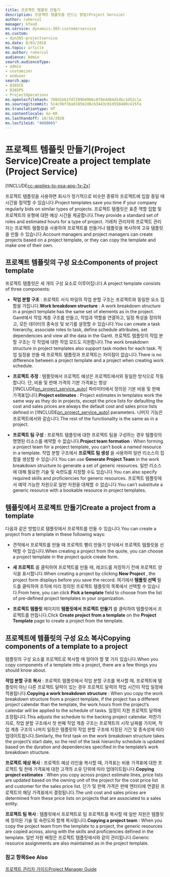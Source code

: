 ```yaml
---
title: 프로젝트 템플릿 만들기
description: 프로젝트 템플릿을 만드는 방법(Project Service)
author: ruhercul
manager: kfend
ms.service: dynamics-365-customerservice
ms.custom:
- dyn365-projectservice
ms.date: 8/03/2018
ms.topic: article
ms.author: ruhercul
audience: Admin
search.audienceType:
- admin
- customizer
- enduser
search.app:
- D365CE
- D365PS
- ProjectOperations
ms.openlocfilehash: 700d1bb1fd7299b49b6c6f8e4d84d14bc1d52c1a
ms.sourcegitcommit: 5c4c9bf3ba018562d6cb3443c01d550489c415fa
ms.translationtype: HT
ms.contentlocale: ko-KR
ms.lasthandoff: 10/16/2020
ms.locfileid: "4080065"
---
```

# <a name="create-a-project-template-project-service"></a><span data-ttu-id="72119-103">프로젝트 템플릿 만들기(Project Service)</span><span class="sxs-lookup"><span data-stu-id="72119-103">Create a project template (Project Service)</span></span>

[!INCLUDE[cc-applies-to-psa-app-1x-2x](../includes/cc-applies-to-psa-app-1x-2x.md)]

<span data-ttu-id="72119-104">프로젝트 템플릿을 사용하면 회사가 정기적으로 비슷한 종류의 프로젝트에 입찰 중일 때 시간을 절약할 수 있습니다.</span><span class="sxs-lookup"><span data-stu-id="72119-104">Project templates save you time if your company regularly bids on similar types of projects.</span></span> <span data-ttu-id="72119-105">프로젝트 템플릿은 표준 역할 집합 및 프로젝트의 유형에 대한 예상 시간을 제공합니다.</span><span class="sxs-lookup"><span data-stu-id="72119-105">They provide a standard set of roles and estimated hours for a type of project.</span></span> <span data-ttu-id="72119-106">거래처 관리자와 프로젝트 관리자는 프로젝트 템플릿을 사용하여 프로젝트를 만들거나 템플릿을 복사하여 고유 템플릿을 만들 수 있습니다.</span><span class="sxs-lookup"><span data-stu-id="72119-106">Account managers and project managers can create projects based on a project template, or they can copy the template and make one of their own.</span></span>  
  
## <a name="components-of-project-template"></a><span data-ttu-id="72119-107">프로젝트 템플릿의 구성 요소</span><span class="sxs-lookup"><span data-stu-id="72119-107">Components of project template</span></span>
 <span data-ttu-id="72119-108">프로젝트 템플릿은 세 개의 구성 요소로 이루어집니다.</span><span class="sxs-lookup"><span data-stu-id="72119-108">A project template consists of three components:</span></span>  
  
- <span data-ttu-id="72119-109">**작업 분할 구조** : 프로젝트 서식 파일의 작업 분할 구조는 프로젝트와 동일한 요소 집합을 가집니다.</span><span class="sxs-lookup"><span data-stu-id="72119-109">**Work breakdown structure** : A work breakdown structure in a project template has the same set of elements as in the project.</span></span> <span data-ttu-id="72119-110">Gantt에서 작업 계층 구조를 만들고, 작업과 역할을 연결하고, 일정 특성을 정의하고, 모든 데이터의 종속성 및 보기를 설정할 수 있습니다.</span><span class="sxs-lookup"><span data-stu-id="72119-110">You can create a task hierarchy, associate roles to task, define schedule attributes, set dependencies and view all the data in the Gantt.</span></span> <span data-ttu-id="72119-111">프로젝트 템플릿의 작업 분할 구조는 각 작업에 대한 작업 모드도 지원합니다.</span><span class="sxs-lookup"><span data-stu-id="72119-111">The work breakdown structure in project templates also support task modes for each task.</span></span> <span data-ttu-id="72119-112">작업 일정을 만들 때 프로젝트 템플릿과 프로젝트는 차이점이 없습니다.</span><span class="sxs-lookup"><span data-stu-id="72119-112">There is no difference between a project template and a project when creating work schedule.</span></span>  
  
- <span data-ttu-id="72119-113">**프로젝트 추정** : 템플릿에서 프로젝트 예상은 프로젝트에서와 동일한 방식으로 작동합니다. 단, 비용 및 판매 가격의 기본 가격표는 항상 [!INCLUDE[pn_project_service_auto](../includes/pn-project-service-auto.md)] 파라미터에서 정의된 기본 비용 및 판매 가격표입니다.</span><span class="sxs-lookup"><span data-stu-id="72119-113">**Project estimates** : Project estimates in templates work the same way as they do in projects, except the price lists for defaulting the cost and sales prices are always the default cost and sales price lists defined in [!INCLUDE[pn_project_service_auto](../includes/pn-project-service-auto.md)] parameters.</span></span> <span data-ttu-id="72119-114">나머지 기능은 프로젝트에서와 같습니다.</span><span class="sxs-lookup"><span data-stu-id="72119-114">The rest of the functionality is the same as in a project.</span></span>  
  
- <span data-ttu-id="72119-115">**프로젝트 팀 구성** : 프로젝트 템플릿에 대한 프로젝트 팀을 구성하는 경우 템플릿의 명명된 리소스를 예약할 수 없습니다.</span><span class="sxs-lookup"><span data-stu-id="72119-115">**Project team formation** : When forming a project team for a project template, you can’t book a named resource in a template.</span></span> <span data-ttu-id="72119-116">작업 분할 구조에서 **프로젝트 팀 생성** 을 사용하여 일반 리소스의 집합을 생성할 수 있습니다.</span><span class="sxs-lookup"><span data-stu-id="72119-116">You can use **Generate Project Team** in the work breakdown structure to generate a set of generic resources.</span></span> <span data-ttu-id="72119-117">일반 리소스에 대해 필요한 기술 및 숙련도를 지정할 수도 있습니다.</span><span class="sxs-lookup"><span data-stu-id="72119-117">You can also specify required skills and proficiencies for generic resources.</span></span> <span data-ttu-id="72119-118">프로젝트 템플릿에서 예약 가능한 자원으로 일반 자원을 대체할 수 없습니다.</span><span class="sxs-lookup"><span data-stu-id="72119-118">You can’t substitute a generic resource with a bookable resource in project templates.</span></span>  
  
## <a name="create-a-project-from-a-template"></a><span data-ttu-id="72119-119">템플릿에서 프로젝트 만들기</span><span class="sxs-lookup"><span data-stu-id="72119-119">Create a project from a template</span></span>  
 <span data-ttu-id="72119-120">다음과 같은 방법으로 템플릿에서 프로젝트를 만들 수 있습니다.</span><span class="sxs-lookup"><span data-stu-id="72119-120">You can create a project from a template in these following ways:</span></span>  
  
-   <span data-ttu-id="72119-121">견적에서 프로젝트를 만들 때 프로젝트 빨리 만들기 양식에서 프로젝트 템플릿을 선택할 수 있습니다.</span><span class="sxs-lookup"><span data-stu-id="72119-121">When creating a project from the quote, you can choose a project template in the project quick create form.</span></span>  
  
-   <span data-ttu-id="72119-122">**새 프로젝트** 를 클릭하여 프로젝트를 만들 때, 레코드를 저장하기 전에 프로젝트 양식을 표시합니다.</span><span class="sxs-lookup"><span data-stu-id="72119-122">When creating a project by clicking **New Project** , the project form displays before you save the record.</span></span> <span data-ttu-id="72119-123">여기에서 **템플릿 선택** 필드를 클릭하여 조직에 미리 정의된 프로젝트 템플릿의 목록에서 선택할 수 있습니다.</span><span class="sxs-lookup"><span data-stu-id="72119-123">From here, you can click **Pick a template** field to choose from the list of pre-defined project templates in your organization.</span></span>  
  
-   <span data-ttu-id="72119-124">**프로젝트 템플릿** 페이지의 **템플릿에서 프로젝트 만들기** 를 클릭하여 템플릿에서 프로젝트를 만듭니다.</span><span class="sxs-lookup"><span data-stu-id="72119-124">Click **Create project from a template** on the **Project Template** page to create a project from the template.</span></span>  
  
## <a name="copying-components-of-a-template-to-a-project"></a><span data-ttu-id="72119-125">프로젝트에 템플릿의 구성 요소 복사</span><span class="sxs-lookup"><span data-stu-id="72119-125">Copying components of a template to a project</span></span>  
 <span data-ttu-id="72119-126">템플릿의 구성 요소를 프로젝트로 복사할 때 알아야 할 몇 가지 있습니다.</span><span class="sxs-lookup"><span data-stu-id="72119-126">When you copy components of a template into a project, there are a few things you should know about.</span></span>  
  
 <span data-ttu-id="72119-127">**작업 분할 구조 복사** : 프로젝트 템플릿에서 작업 분할 구조를 복사할 때, 프로젝트에 템플릿이 아닌 다른 프로젝트 달력이 있는 경우 프로젝트 달력의 작업 시간이 작업 일정에 적용됩니다.</span><span class="sxs-lookup"><span data-stu-id="72119-127">**Copying a work breakdown structure** : When you copy the work breakdown structure from a project template, if the project has a different project calendar than the template, the work hours from the project’s calendar will be applied to the schedule of tasks.</span></span> <span data-ttu-id="72119-128">일정이 지원 프로젝트 달력에 조정됩니다.</span><span class="sxs-lookup"><span data-stu-id="72119-128">This adjusts the schedule to the backing project calendar.</span></span> <span data-ttu-id="72119-129">마찬가지로, 작업 분할 구조에서 첫 번째 작업 계층 구조는 프로젝트의 시작 날짜를 가지며, 작업 계층 구조의 나머지 일정은 템플릿의 작업 분할 구조에 지정된 기간 및 종속성에 따라 업데이트됩니다.</span><span class="sxs-lookup"><span data-stu-id="72119-129">Similarly, the first task on the work breakdown structure takes the project’s start date, so the rest of the task hierarchy schedule is updated based on the duration and dependencies specified in the template’s work breakdown structure.</span></span>  
  
 <span data-ttu-id="72119-130">**프로젝트 예상 복사** : 프로젝트 예상 라인을 복사할 때, 가격표는 비용 가격표에 대한 프로젝트 및 판매 가격표에 대한 고객의 소유 단위에 따라 업데이트됩니다.</span><span class="sxs-lookup"><span data-stu-id="72119-130">**Copying project estimates** : When you copy across project estimate lines, price lists are updated based on the owning unit of the project for the cost price list and customer for the sales price list.</span></span> <span data-ttu-id="72119-131">단가 및 판매 가격은 판매 엔터티에 연결된 프로젝트의 해당 가격표에서 결정됩니다.</span><span class="sxs-lookup"><span data-stu-id="72119-131">The unit cost and sales prices are determined from these price lists on projects that are associated to a sales entity.</span></span>  
  
 <span data-ttu-id="72119-132">**프로젝트 팀 복사** : 템플릿에서 프로젝트로 팀 프로젝트를 복사할 때 일반 자원은 템플릿에 정의된 기술 및 숙련도와 함께 복사됩니다.</span><span class="sxs-lookup"><span data-stu-id="72119-132">**Copying a project team** : When you copy the project team from the template to a project, the generic resources are copied across, along with the skills and proficiencies defined in the template.</span></span> <span data-ttu-id="72119-133">일반 자원 배정은 프로젝트 템플릿에서와 같이 관리됩니다.</span><span class="sxs-lookup"><span data-stu-id="72119-133">Generic resource assignments are also maintained as in the project template.</span></span>  
  
### <a name="see-also"></a><span data-ttu-id="72119-134">참고 항목</span><span class="sxs-lookup"><span data-stu-id="72119-134">See Also</span></span>  
 [<span data-ttu-id="72119-135">프로젝트 관리자 가이드</span><span class="sxs-lookup"><span data-stu-id="72119-135">Project Manager Guide</span></span>](../psa/project-manager-guide.md)
